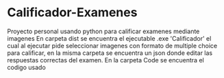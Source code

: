 # Calificador-Examenes
Proyecto personal usando python para calificar examenes mediante imagenes
En carpeta dist se encuentra el ejecutable .exe 'Calificador' el cual al ejecutar pide seleccionar imagenes con formato de multiple choice para calificar, en la misma carpeta se encuentra un json donde editar las respuestas correctas del examen.
En la carpeta Code se encuentra el codigo usado
